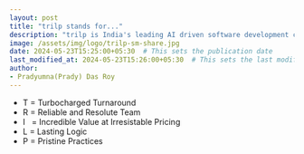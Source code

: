 ```yaml
---
layout: post
title: "trilp stands for..."
description: "trilp is India's leading AI driven software development consultancy. Expert in AI, machine learning, and full-stack software like custom LMS, ERP, CRM."
image: /assets/img/logo/trilp-sm-share.jpg
date: 2024-05-23T15:25:00+05:30  # This sets the publication date
last_modified_at: 2024-05-23T15:26:00+05:30  # This sets the last modified date
author:
- Pradyumna(Prady) Das Roy
---
```


- T = <span class="red">T</span>urbocharged <span class="red">T</span>urnaround
- R = <span class="red">R</span>eliable and <span class="red">R</span>esolute Team
- I &nbsp; = <span class="red">I</span>ncredible Value at <span class="red">I</span>rresistable Pricing
- L = <span class="red">L</span>asting <span class="red">L</span>ogic
- P = <span class="red">P</span>ristine <span class="red">P</span>ractices

